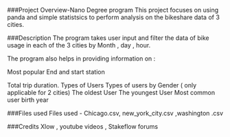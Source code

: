 
###Project Overview-Nano Degree program This project focuses on using panda and simple statistsics to perform analysis on the bikeshare data of 3 cities.

###Description The program takes user input and filter the data of bike usage in each of the 3 cities by Month , day , hour.

The program also helps in providing information on :

Most popular End and start station

Total trip duration. Types of Users Types of users by Gender ( only applicable for 2 cities) The oldest User The youngest User Most common user birth year

###Files used Files used - Chicago.csv, new_york_city.csv ,washington .csv

###Credits Xlow , youtube videos , Stakeflow forums
